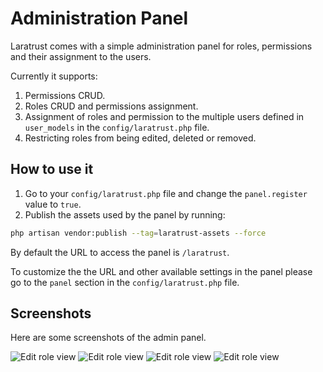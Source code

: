 # Administration Panel

Laratrust comes with a simple administration panel for roles, permissions and their assignment to the users.

Currently it supports:

1. Permissions CRUD.
2. Roles CRUD and permissions assignment.
3. Assignment of roles and permission to the multiple users defined in `user_models` in the `config/laratrust.php` file.
4. Restricting roles from being edited, deleted or removed.

## How to use it

1. Go to your `config/laratrust.php` file and change the `panel.register` value to `true`.
2. Publish the assets used by the panel by running:
```bash
php artisan vendor:publish --tag=laratrust-assets --force
```

By default the URL to access the panel is `/laratrust`.

To customize the the URL and other available settings in the panel please go to the `panel` section in the `config/laratrust.php` file.

## Screenshots

Here are some screenshots of the admin panel.
<div class="admin-panel-screenshots">
<img src="/multiple-users.png" alt="Edit role view">

<img src="/role-assign.png" alt="Edit role view">

<img src="/role-assign-user.png" alt="Edit role view">

<img src="/edit-role.png" alt="Edit role view">
</div>